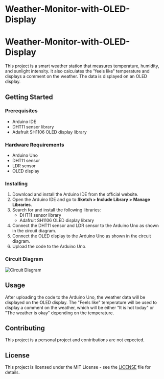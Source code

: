 # Weather-Monitor-with-OLED-Display

<!DOCTYPE html>
<html>
<head>
</head>
<body>
	<h1> Weather-Monitor-with-OLED-Display</h1>
	<p>This project is a smart weather station that measures temperature, humidity, and sunlight intensity. It also calculates the "feels like" temperature and displays a comment on the weather. The data is displayed on an OLED display.</p>
<h2>Getting Started</h2>
<h3>Prerequisites</h3>
<ul>
	<li>Arduino IDE</li>
	<li>DHT11 sensor library</li>
	<li>Adafruit SH1106 OLED display library</li>
</ul>

<h3>Hardware Requirements</h3>
<ul>
	<li>Arduino Uno</li>
	<li>DHT11 sensor</li>
	<li>LDR sensor</li>
	<li>OLED display</li>
</ul>

<h3>Installing</h3>
<ol>
	<li>Download and install the Arduino IDE from the official website.</li>
	<li>Open the Arduino IDE and go to <strong>Sketch &gt; Include Library &gt; Manage Libraries</strong>.</li>
	<li>Search for and install the following libraries:
		<ul>
			<li>DHT11 sensor library</li>
			<li>Adafruit SH1106 OLED display library</li>
		</ul>
	</li>
	<li>Connect the DHT11 sensor and LDR sensor to the Arduino Uno as shown in the circuit diagram.</li>
	<li>Connect the OLED display to the Arduino Uno as shown in the circuit diagram.</li>
	<li>Upload the code to the Arduino Uno.</li>
</ol>

<h3>Circuit Diagram</h3>
<img src="https://i.imgur.com/ZJXKjxb.png" alt="Circuit Diagram">

<h2>Usage</h2>
<p>After uploading the code to the Arduino Uno, the weather data will be displayed on the OLED display. The "Feels like" temperature will be used to display a comment on the weather, which will be either "It is hot today" or "The weather is okay" depending on the temperature.</p>

<h2>Contributing</h2>
<p>This project is a personal project and contributions are not expected.</p>

<h2>License</h2>
<p>This project is licensed under the MIT License - see the <a href="LICENSE">LICENSE</a> file for details.</p>
</body>
</html>
